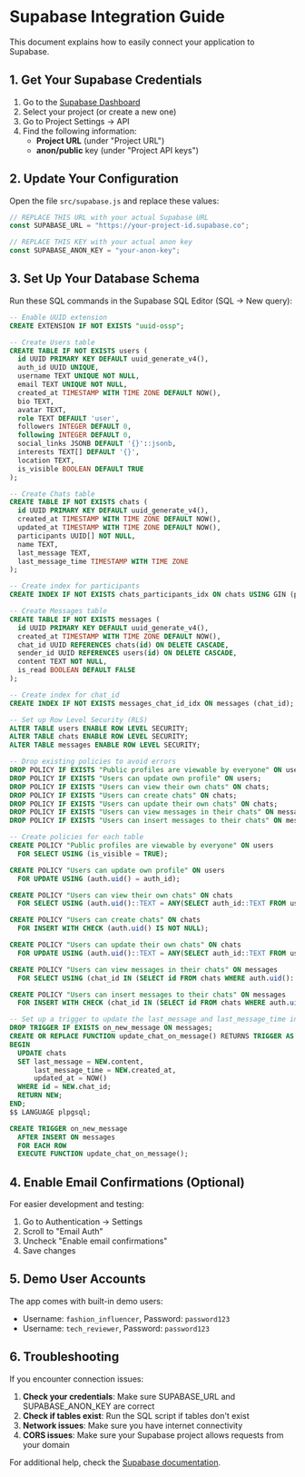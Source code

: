 # Supabase Integration Guide

This document explains how to easily connect your application to Supabase.

## 1. Get Your Supabase Credentials

1. Go to the [Supabase Dashboard](https://app.supabase.com)
2. Select your project (or create a new one)
3. Go to Project Settings → API
4. Find the following information:
   - **Project URL** (under "Project URL")
   - **anon/public** key (under "Project API keys")

## 2. Update Your Configuration

Open the file `src/supabase.js` and replace these values:

```javascript
// REPLACE THIS URL with your actual Supabase URL
const SUPABASE_URL = "https://your-project-id.supabase.co";

// REPLACE THIS KEY with your actual anon key
const SUPABASE_ANON_KEY = "your-anon-key";
```

## 3. Set Up Your Database Schema

Run these SQL commands in the Supabase SQL Editor (SQL → New query):

```sql
-- Enable UUID extension
CREATE EXTENSION IF NOT EXISTS "uuid-ossp";

-- Create Users table
CREATE TABLE IF NOT EXISTS users (
  id UUID PRIMARY KEY DEFAULT uuid_generate_v4(),
  auth_id UUID UNIQUE,
  username TEXT UNIQUE NOT NULL,
  email TEXT UNIQUE NOT NULL,
  created_at TIMESTAMP WITH TIME ZONE DEFAULT NOW(),
  bio TEXT,
  avatar TEXT,
  role TEXT DEFAULT 'user',
  followers INTEGER DEFAULT 0,
  following INTEGER DEFAULT 0,
  social_links JSONB DEFAULT '{}'::jsonb,
  interests TEXT[] DEFAULT '{}',
  location TEXT,
  is_visible BOOLEAN DEFAULT TRUE
);

-- Create Chats table
CREATE TABLE IF NOT EXISTS chats (
  id UUID PRIMARY KEY DEFAULT uuid_generate_v4(),
  created_at TIMESTAMP WITH TIME ZONE DEFAULT NOW(),
  updated_at TIMESTAMP WITH TIME ZONE DEFAULT NOW(),
  participants UUID[] NOT NULL,
  name TEXT,
  last_message TEXT,
  last_message_time TIMESTAMP WITH TIME ZONE
);

-- Create index for participants
CREATE INDEX IF NOT EXISTS chats_participants_idx ON chats USING GIN (participants);

-- Create Messages table
CREATE TABLE IF NOT EXISTS messages (
  id UUID PRIMARY KEY DEFAULT uuid_generate_v4(),
  created_at TIMESTAMP WITH TIME ZONE DEFAULT NOW(),
  chat_id UUID REFERENCES chats(id) ON DELETE CASCADE,
  sender_id UUID REFERENCES users(id) ON DELETE CASCADE,
  content TEXT NOT NULL,
  is_read BOOLEAN DEFAULT FALSE
);

-- Create index for chat_id
CREATE INDEX IF NOT EXISTS messages_chat_id_idx ON messages (chat_id);

-- Set up Row Level Security (RLS)
ALTER TABLE users ENABLE ROW LEVEL SECURITY;
ALTER TABLE chats ENABLE ROW LEVEL SECURITY;
ALTER TABLE messages ENABLE ROW LEVEL SECURITY;

-- Drop existing policies to avoid errors
DROP POLICY IF EXISTS "Public profiles are viewable by everyone" ON users;
DROP POLICY IF EXISTS "Users can update own profile" ON users;
DROP POLICY IF EXISTS "Users can view their own chats" ON chats;
DROP POLICY IF EXISTS "Users can create chats" ON chats;
DROP POLICY IF EXISTS "Users can update their own chats" ON chats;
DROP POLICY IF EXISTS "Users can view messages in their chats" ON messages;
DROP POLICY IF EXISTS "Users can insert messages to their chats" ON messages;

-- Create policies for each table
CREATE POLICY "Public profiles are viewable by everyone" ON users
  FOR SELECT USING (is_visible = TRUE);

CREATE POLICY "Users can update own profile" ON users
  FOR UPDATE USING (auth.uid() = auth_id);

CREATE POLICY "Users can view their own chats" ON chats
  FOR SELECT USING (auth.uid()::TEXT = ANY(SELECT auth_id::TEXT FROM users WHERE id = ANY(participants)));

CREATE POLICY "Users can create chats" ON chats
  FOR INSERT WITH CHECK (auth.uid() IS NOT NULL);

CREATE POLICY "Users can update their own chats" ON chats
  FOR UPDATE USING (auth.uid()::TEXT = ANY(SELECT auth_id::TEXT FROM users WHERE id = ANY(participants)));

CREATE POLICY "Users can view messages in their chats" ON messages
  FOR SELECT USING (chat_id IN (SELECT id FROM chats WHERE auth.uid()::TEXT = ANY(SELECT auth_id::TEXT FROM users WHERE id = ANY(participants))));

CREATE POLICY "Users can insert messages to their chats" ON messages
  FOR INSERT WITH CHECK (chat_id IN (SELECT id FROM chats WHERE auth.uid()::TEXT = ANY(SELECT auth_id::TEXT FROM users WHERE id = ANY(participants))));

-- Set up a trigger to update the last_message and last_message_time in chats
DROP TRIGGER IF EXISTS on_new_message ON messages;
CREATE OR REPLACE FUNCTION update_chat_on_message() RETURNS TRIGGER AS $$
BEGIN
  UPDATE chats
  SET last_message = NEW.content,
      last_message_time = NEW.created_at,
      updated_at = NOW()
  WHERE id = NEW.chat_id;
  RETURN NEW;
END;
$$ LANGUAGE plpgsql;

CREATE TRIGGER on_new_message
  AFTER INSERT ON messages
  FOR EACH ROW
  EXECUTE FUNCTION update_chat_on_message();
```

## 4. Enable Email Confirmations (Optional)

For easier development and testing:

1. Go to Authentication → Settings
2. Scroll to "Email Auth"
3. Uncheck "Enable email confirmations"
4. Save changes

## 5. Demo User Accounts

The app comes with built-in demo users:

- Username: `fashion_influencer`, Password: `password123`
- Username: `tech_reviewer`, Password: `password123`

## 6. Troubleshooting

If you encounter connection issues:

1. **Check your credentials**: Make sure SUPABASE_URL and SUPABASE_ANON_KEY are correct
2. **Check if tables exist**: Run the SQL script if tables don't exist
3. **Network issues**: Make sure you have internet connectivity
4. **CORS issues**: Make sure your Supabase project allows requests from your domain

For additional help, check the [Supabase documentation](https://supabase.com/docs). 
